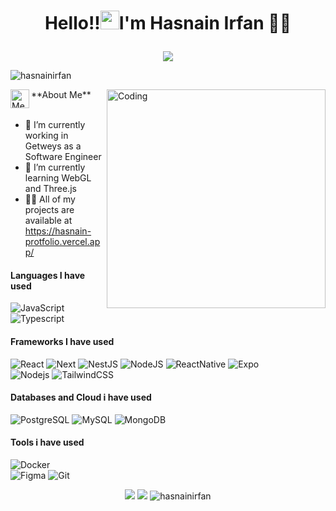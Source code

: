 # <p align="center"> **Hello!!<img src="https://raw.githubusercontent.com/KarthikNayak024/KarthikNayak024/master/assets/wave.gif" alt="waving hand" width="30px">I'm Hasnain Irfan** 🎯️🚀️</p>


<p align="center">
  <!-- Typing SVG by DenverCoder1 - https://github.com/DenverCoder1/readme-typing-svg -->
  <a href="https://github.com/DenverCoder1/readme-typing-svg">
    <img src="https://readme-typing-svg.demolab.com/?lines=Software-Enginner%20web%20and%20app%20developer;3+%2B%20years%20of%20coding%20experience;Always%20learning%20new%20things&font=Fira%20Code&center=true&width=440&height=45&color=445EF7FF&vCenter=true&pause=1000&size=18" /></a>
</p>
<p align="left"> <img src="https://komarev.com/ghpvc/?username=hasnainirfan&label=Profile%20views&color=0e75b6&style=flat" alt="hasnainirfan" /> </p>
**About Me**

<a href="https://www.linkedin.com/in/hasnain-irfan-4488a723a/">
  <img align="left" alt="Mehdi Linkdein" width="30px" src="https://raw.githubusercontent.com/rahuldkjain/github-profile-readme-generator/master/src/images/icons/Social/linked-in-alt.svg" />
</a>
<img align="right" alt="Coding" width="350" src="https://media0.giphy.com/media/v1.Y2lkPTc5MGI3NjExNW56NTNtOGZjOWMwcGtjMWRzcXU0NmFqdHI2Y29iZnIzMmN1bGVqcyZlcD12MV9pbnRlcm5hbF9naWZfYnlfaWQmY3Q9Zw/Yfl7CS7vQqnebA69aH/giphy.webp">

<br/>
<br/>

- 💼 I’m currently working in Getweys as a Software Engineer
- 🌱  I’m currently learning WebGL and Three.js
- 👨‍💻 All of my projects are available at https://hasnain-protfolio.vercel.app/

#### Languages I have used

![JavaScript](https://img.shields.io/badge/-JavaScript-000000?style=flat&logo=JavaScript)
![Typescript](https://img.shields.io/badge/-TypeScript-000000?style=flat&logo=Typescript)


#### Frameworks I have used


![React](https://img.shields.io/badge/-React.js-000000?style=flat&logo=React)
![Next](https://img.shields.io/badge/-Next.js-000000?style=flat&logo=Next.js)
![NestJS](https://img.shields.io/badge/-NestJS-000000?style=flat&logo=nestjs)
![NodeJS](https://img.shields.io/badge/-Node.js-000000?style=flat&logo=node.js)
![ReactNative](https://img.shields.io/badge/-React%20Native-000000?style=flat&logo=React)
![Expo](https://img.shields.io/badge/-Expo-000000?style=flat&logo=expo)
<br/>
![Nodejs](https://img.shields.io/badge/-Node.js-000000?style=flat&logo=node.js)
![TailwindCSS](https://img.shields.io/badge/-TailwindCSS-000000?style=flat&logo=tailwindcss)


#### Databases and Cloud i have used

![PostgreSQL](https://img.shields.io/badge/-PostgreSQL-000000?style=flat&logo=postgresql)
![MySQL](https://img.shields.io/badge/-MySQL-000000?style=flat&logo=mysql)
![MongoDB](https://img.shields.io/badge/-MongoDB-000000?style=flat&logo=mongodb)

#### Tools i have used

![Docker](https://img.shields.io/badge/-Docker-000000?style=flat&logo=docker)
<br/>
![Figma](https://img.shields.io/badge/-Figma-000000?style=flat&logo=figma)
![Git](https://img.shields.io/badge/-Git-000000?style=flat&logo=git)

<p align="center">
<img src="https://github-readme-stats.vercel.app/api/top-langs/?username=hasnainirfan&hide_langs_below=1&layout=compact&theme=dark">
<img src="https://github-readme-stats.vercel.app/api?username=hasnainirfan&show_icons=true&theme=dark">
<img src="https://github-readme-streak-stats.herokuapp.com/?user=hasnainirfan&show_icons=true&theme=dark" alt="hasnainirfan">
</p>
